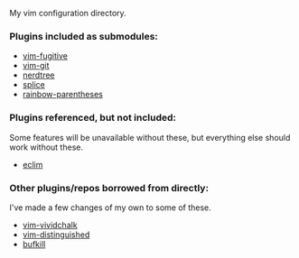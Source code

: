 My vim configuration directory.

### Plugins included as submodules:
* [vim-fugitive](https://github.com/tpope/vim-fugitive.git)
* [vim-git](https://github.com/tpope/vim-git.git)
* [nerdtree](https://github.com/scrooloose/nerdtree)
* [splice](https://github.com/sjl/splice.vim)
* [rainbow-parentheses](https://github.com/kien/rainbow_parentheses.vim.git)

### Plugins referenced, but not included:
Some features will be unavailable without these, but everything else should work without these.
* [eclim](http://eclim.org/index.html)

### Other plugins/repos borrowed from directly:
I've made a few changes of my own to some of these.
* [vim-vividchalk](https://github.com/tpope/vim-vividchalk.git)
* [vim-distinguished](https://github.com/Lokaltog/vim-distinguished.git)
* [bufkill](http://www.vim.org/scripts/script.php?script_id=1147)
